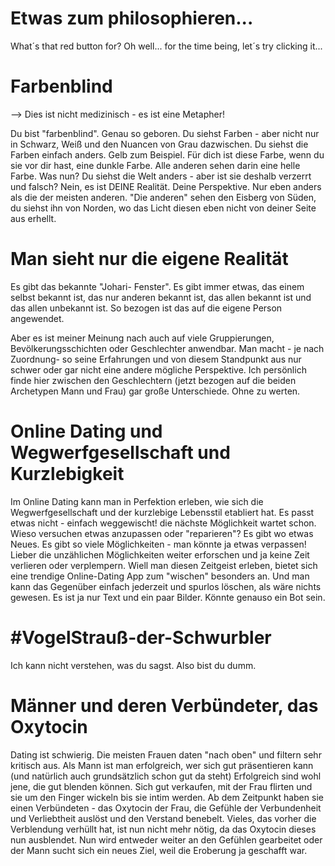 # Etwas zum philosophieren...

What´s that red button for?
Oh well... for the time being, let´s try clicking it...



# Farbenblind

--> Dies ist nicht medizinisch - es ist eine Metapher!

Du bist "farbenblind". Genau so geboren. Du siehst Farben - aber nicht nur in Schwarz, Weiß und den Nuancen von Grau dazwischen.
Du siehst die Farben einfach anders.
Gelb zum Beispiel. Für dich ist diese Farbe, wenn du sie vor dir hast, eine dunkle Farbe. Alle anderen sehen darin eine helle Farbe.
Was nun? Du siehst die Welt anders - aber ist sie deshalb verzerrt und falsch?
Nein, es ist DEINE Realität. Deine Perspektive. Nur eben anders als die der meisten anderen.
"Die anderen" sehen den Eisberg von Süden, du siehst ihn von Norden, wo das Licht diesen eben nicht von deiner Seite aus erhellt.


# Man sieht nur die eigene Realität

Es gibt das bekannte "Johari- Fenster". Es gibt immer etwas, das einem selbst bekannt ist, das nur anderen bekannt ist, das allen bekannt ist und das allen unbekannt ist. So bezogen ist das auf die eigene Person angewendet.

Aber es ist meiner Meinung nach auch auf viele Gruppierungen, Bevölkerungsschichten oder Geschlechter anwendbar.
Man macht - je nach Zuordnung- so seine Erfahrungen und von diesem Standpunkt aus nur schwer oder gar nicht eine andere mögliche Perspektive.
Ich persönlich finde hier zwischen den Geschlechtern (jetzt bezogen auf die beiden Archetypen Mann und Frau) gar große Unterschiede. Ohne zu werten.


# Online Dating und Wegwerfgesellschaft und Kurzlebigkeit

Im Online Dating kann man in Perfektion erleben, wie sich die Wegwerfgesellschaft und der kurzlebige Lebensstil etabliert hat.
Es passt etwas nicht - einfach weggewischt! die nächste Möglichkeit wartet schon. Wieso versuchen etwas anzupassen oder "reparieren"? Es gibt wo etwas Neues. Es gibt so viele Möglichkeiten - man könnte ja etwas verpassen! Lieber die unzählichen Möglichkeiten weiter erforschen und ja keine Zeit verlieren oder verplempern.
Wiell man diesen Zeitgeist erleben, bietet sich eine trendige Online-Dating App zum "wischen" besonders an. Und man kann das Gegenüber einfach jederzeit und spurlos löschen, als wäre nichts gewesen. Es ist ja nur Text und ein paar Bilder. Könnte genauso ein Bot sein.



# #VogelStrauß-der-Schwurbler

Ich kann nicht verstehen, was du sagst. Also bist du dumm.



# Männer und deren Verbündeter, das Oxytocin

Dating ist schwierig. Die meisten Frauen daten "nach oben" und filtern sehr kritisch aus. Als Mann ist man erfolgreich, wer sich gut präsentieren kann (und natürlich auch grundsätzlich schon gut da steht)
Erfolgreich sind wohl jene, die gut blenden können. Sich gut verkaufen, mit der Frau flirten und sie um den Finger wickeln bis sie intim werden. Ab dem Zeitpunkt haben sie einen Verbündeten - das Oxytocin der Frau, die Gefühle der Verbundenheit und Verliebtheit auslöst und den Verstand benebelt. Vieles, das vorher die Verblendung verhüllt hat, ist nun nicht mehr nötig, da das Oxytocin dieses nun ausblendet. Nun wird entweder weiter an den Gefühlen gearbeitet oder der Mann sucht sich ein neues Ziel, weil die Eroberung ja geschafft war.
